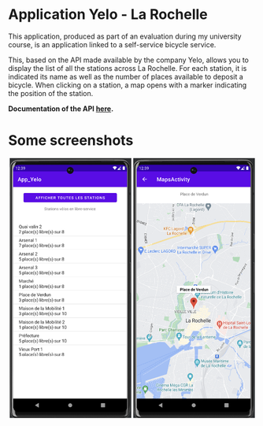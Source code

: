 # Application Yelo - La Rochelle

This application, produced as part of an evaluation during my university course, is an application linked to a self-service bicycle service.

This, based on the API made available by the company Yelo, allows you to display the list of all the stations across La Rochelle. 
For each station, it is indicated its name as well as the number of places available to deposit a bicycle.
When clicking on a station, a map opens with a marker indicating the position of the station.

**Documentation of the API [here](https://opendata.agglo-larochelle.fr/api/doc "API Yelo").**

# Some screenshots
<p align = "center">
    <img src="img_rd_1.png" width="49%">
    <img src="img_rd_2.png" width="49%">
</p>
